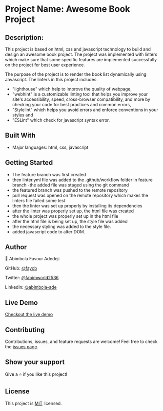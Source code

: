 # Project Name: Awesome Book Project

## Description:

This project is based on html, css and javascript technology to build and design an awesome book project. The project was implemented with linters which make sure that some specific features are implemented successfully on the project for best user experience.

The purpose of the project is to render the book list dynamically using Javascript. The linters in this project includes:

- "lighthouse" which help to improve the quality of webpage,
- "webhint" is a customizable linting tool that helps you improve your site's accessibility, speed, cross-browser compatibility, and more by checking your code for best practices and common errors,
- "Stylelint" which helps you avoid errors and enforce conventions in your styles and
- "ESLint" which check for javascript syntax error.

## Built With

- Major languages: html, css, javascript

## Getting Started

- The feature branch was first created
- then linter.yml file was added to the .github/workflow folder in feature branch
  -the added file was staged using the git command
- the featured branch was pushed to the remote repository
- pull request was opened on the remote repository which makes the linters file failed some test
- then the linter was set up properly by installing its dependencies
- after the linter was properly set up, the html file was created
- the whole project was properly set up in the html file
- after the html file is being set up, the style file was added
- the necessary styling was added to the style file.
- added javascript code to alter DOM.

## Author

👨 Abimbola Favour Adedeji

GitHub: [@fayob](https://github.com/fayob)

Twitter: [@fabimworld2536](https://twitter.com/Fabimworld2536)

LinkedIn: [@abimbola-ade](https://www.linkedin.com/in/abimbola-ade)

## Live Demo

[Checkout the live demo](https://fayob.github.io/awesome-book-project/)


## Contributing

Contributions, issues, and feature requests are welcome!
Feel free to check the [issues page](https://github.com/Fayob/awesome-book-project/issues/4).

## Show your support

Give a ⭐️ if you like this project!

## License

This project is [MIT](#) licensed.
